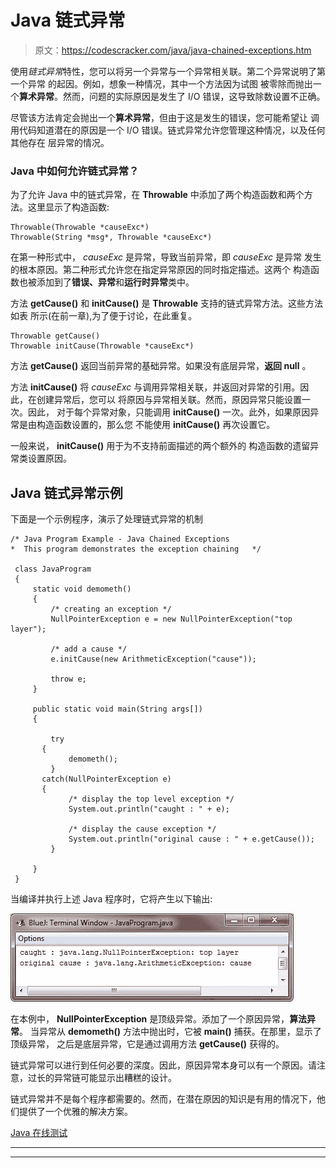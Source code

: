 # Java 链式异常

> 原文：<https://codescracker.com/java/java-chained-exceptions.htm>

使用*链式异常*特性，您可以将另一个异常与一个异常相关联。第二个异常说明了第一个异常 的起因。例如，想象一种情况，其中一个方法因为试图 被零除而抛出一个**算术异常**。然而，问题的实际原因是发生了 I/O 错误，这导致除数设置不正确。

尽管该方法肯定会抛出一个**算术异常**，但由于这是发生的错误，您可能希望让 调用代码知道潜在的原因是一个 I/O 错误。链式异常允许您管理这种情况，以及任何其他存在 层异常的情况。

### Java 中如何允许链式异常？

为了允许 Java 中的链式异常，在 **Throwable** 中添加了两个构造函数和两个方法。这里显示了构造函数:

```
Throwable(Throwable *causeExc*)
Throwable(String *msg*, Throwable *causeExc*)
```

在第一种形式中， *causeExc* 是异常，导致当前异常，即 *causeExc* 是异常 发生的根本原因。第二种形式允许您在指定异常原因的同时指定描述。这两个 构造函数也被添加到了**错误、异常**和**运行时异常**类中。

方法 **getCause()** 和 **initCause()** 是 **Throwable** 支持的链式异常方法。这些方法如表 所示(在前一章),为了便于讨论，在此重复。

```
Throwable getCause()
Throwable initCause(Throwable *causeExc*)
```

方法 **getCause()** 返回当前异常的基础异常。如果没有底层异常，**返回 null** 。

方法 **initCause()** 将 *causeExc* 与调用异常相关联，并返回对异常的引用。因此，在创建异常后，您可以 将原因与异常相关联。然而，原因异常只能设置一次。因此， 对于每个异常对象，只能调用 **initCause()** 一次。此外，如果原因异常是由构造函数设置的，那么您 不能使用 **initCause()** 再次设置它。

一般来说， **initCause()** 用于为不支持前面描述的两个额外的 构造函数的遗留异常类设置原因。

## Java 链式异常示例

下面是一个示例程序，演示了处理链式异常的机制

```
/* Java Program Example - Java Chained Exceptions
*  This program demonstrates the exception chaining   */

 class JavaProgram
 {
     static void demometh()
     {
         /* creating an exception */
         NullPointerException e = new NullPointerException("top layer");

         /* add a cause */
         e.initCause(new ArithmeticException("cause"));

         throw e;
     }

     public static void main(String args[])
     {

         try
       {
             demometh();
         }
       catch(NullPointerException e)
       {
             /* display the top level exception */
             System.out.println("caught : " + e);

             /* display the cause exception */
             System.out.println("original cause : " + e.getCause());
         }

     }
 }
```

当编译并执行上述 Java 程序时，它将产生以下输出:

![java chained exceptions](img/cad45da465c627802c29b21bfa3f4efc.png)

在本例中， **NullPointerException** 是顶级异常。添加了一个原因异常，**算法异常**。 当异常从 **demometh()** 方法中抛出时，它被 **main()** 捕获。在那里，显示了顶级异常， 之后是底层异常，它是通过调用方法 **getCause()** 获得的。

链式异常可以进行到任何必要的深度。因此，原因异常本身可以有一个原因。请注意，过长的异常链可能显示出糟糕的设计。

链式异常并不是每个程序都需要的。然而，在潜在原因的知识是有用的情况下，他们提供了一个优雅的解决方案。

[Java 在线测试](/exam/showtest.php?subid=1)

* * *

* * *